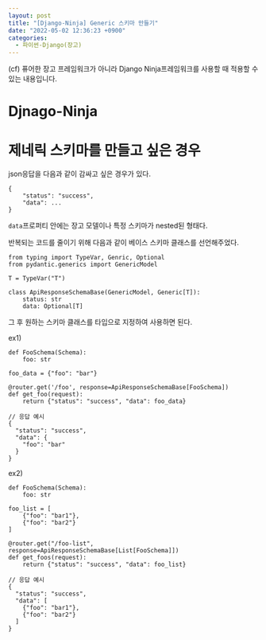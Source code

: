 ```yaml
---
layout: post
title: "[Django-Ninja] Generic 스키마 만들기"
date: "2022-05-02 12:36:23 +0900"
categories:
  - 파이썬-Django(장고)
---
```

(cf) 퓨어한 장고 프레임워크가 아니라 Django
 Ninja프레임워크를 사용할 때 적용할 수 있는 내용입니다.
 


# Djnago\-Ninja


# 제네릭 스키마를 만들고 싶은 경우


json응답을 다음과 같이 감싸고 싶은 경우가 있다.



```False
{
    "status": "success",
    "data": ...
}
```


`data`프로퍼티 안에는 장고 모델이나 특정 스키마가
 nested된 형태다.
 



 반복되는 코드를 줄이기 위해 다음과 같이 베이스 스키마
 클래스를 선언해주었다.
 



```False
from typing import TypeVar, Genric, Optional
from pydantic.generics import GenericModel

T = TypeVar("T")

class ApiResponseSchemaBase(GenericModel, Generic[T]):
    status: str
    data: Optional[T]
```


 그 후 원하는 스키마 클래스를 타입으로 지정하여 사용하면
 된다.
 


ex1\)



```False
def FooSchema(Schema):
    foo: str

foo_data = {"foo": "bar"}

@router.get('/foo', response=ApiResponseSchemaBase[FooSchema])
def get_foo(request):
    return {"status": "success", "data": foo_data} 
```


```False
// 응답 예시
{
  "status": "success",
  "data": {
    "foo": "bar"
  }
}
```

ex2\)



```False
def FooSchema(Schema):
    foo: str

foo_list = [
    {"foo": "bar1"},
    {"foo": "bar2"}
]

@router.get("/foo-list", response=ApiResponseSchemaBase[List[FooSchema]])
def get_foos(request):
    return {"status": "success", "data": foo_list}
```


```False
// 응답 예시
{
  "status": "success",
  "data": [
    {"foo": "bar1"},
    {"foo": "bar2"}
  ]
}
```
